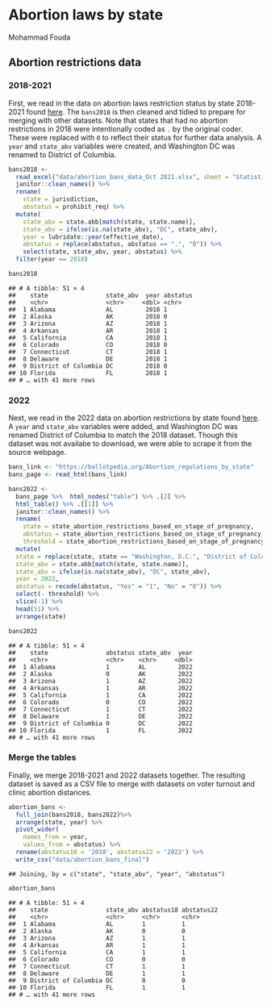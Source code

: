 Abortion laws by state
================
Mohammad Fouda

## Abortion restrictions data

### 2018-2021

First, we read in the data on abortion laws restriction status by state
2018-2021 found [here](https://lawatlas.org/datasets/abortion-bans). The
`bans2018` is then cleaned and tidied to prepare for merging with other
datasets. Note that states that had no abortion restrictions in 2018
were intentionally coded as `.` by the original coder. These were
replaced with `0` to reflect their status for further data analysis. A
`year` and `state_abv` variables were created, and Washington DC was
renamed to District of Columbia.

``` r
bans2018 <-
  read_excel("data/abortion_bans_data_Oct 2021.xlsx", sheet = "Statistical Data", range = "A1:H127") %>% 
  janitor::clean_names() %>% 
  rename(
    state = jurisdiction,
    abstatus = prohibit_req) %>% 
  mutate(
    state_abv = state.abb[match(state, state.name)],
    state_abv = ifelse(is.na(state_abv), "DC", state_abv),
    year = lubridate::year(effective_date),
    abstatus = replace(abstatus, abstatus == ".", "0")) %>% 
    select(state, state_abv, year, abstatus) %>% 
  filter(year == 2018)

bans2018
```

    ## # A tibble: 51 × 4
    ##    state                state_abv  year abstatus
    ##    <chr>                <chr>     <dbl> <chr>   
    ##  1 Alabama              AL         2018 1       
    ##  2 Alaska               AK         2018 0       
    ##  3 Arizona              AZ         2018 1       
    ##  4 Arkansas             AR         2018 1       
    ##  5 California           CA         2018 1       
    ##  6 Colorado             CO         2018 0       
    ##  7 Connecticut          CT         2018 1       
    ##  8 Delaware             DE         2018 1       
    ##  9 District of Columbia DC         2018 0       
    ## 10 Florida              FL         2018 1       
    ## # … with 41 more rows

### 2022

Next, we read in the 2022 data on abortion restrictions by state found
[here](https://ballotpedia.org/Abortion_regulations_by_state). A `year`
and `state_abv` variables were added, and Washington DC was renamed
District of Columbia to match the 2018 dataset. Though this dataset was
not availabe to download, we were able to scrape it from the source
webpage.

``` r
bans_link <- "https://ballotpedia.org/Abortion_regulations_by_state"
bans_page <- read_html(bans_link)

bans2022 <- 
  bans_page %>%  html_nodes("table") %>% .[2] %>% 
  html_table() %>% .[[1]] %>% 
  janitor::clean_names() %>% 
  rename(
    state = state_abortion_restrictions_based_on_stage_of_pregnancy,
    abstatus = state_abortion_restrictions_based_on_stage_of_pregnancy_2,
    threshold = state_abortion_restrictions_based_on_stage_of_pregnancy_3) %>% 
  mutate(
  state = replace(state, state == "Washington, D.C.", "District of Columbia"),
  state_abv = state.abb[match(state, state.name)],
  state_abv = ifelse(is.na(state_abv), "DC", state_abv),
  year = 2022,
  abstatus = recode(abstatus, "Yes" = "1", "No" = "0")) %>% 
  select(- threshold) %>% 
  slice(-1) %>% 
  head(51) %>% 
  arrange(state) 

bans2022
```

    ## # A tibble: 51 × 4
    ##    state                abstatus state_abv  year
    ##    <chr>                <chr>    <chr>     <dbl>
    ##  1 Alabama              1        AL         2022
    ##  2 Alaska               0        AK         2022
    ##  3 Arizona              1        AZ         2022
    ##  4 Arkansas             1        AR         2022
    ##  5 California           1        CA         2022
    ##  6 Colorado             0        CO         2022
    ##  7 Connecticut          1        CT         2022
    ##  8 Delaware             1        DE         2022
    ##  9 District of Columbia 0        DC         2022
    ## 10 Florida              1        FL         2022
    ## # … with 41 more rows

### Merge the tables

Finally, we merge 2018-2021 and 2022 datasets together. The resulting
dataset is saved as a CSV file to merge with datasets on voter turnout
and clinic abortion distances.

``` r
abortion_bans <-
  full_join(bans2018, bans2022)%>% 
  arrange(state, year) %>% 
  pivot_wider(
    names_from = year,
    values_from = abstatus) %>% 
  rename(abstatus18 = '2018', abstatus22 = '2022') %>% 
  write_csv("data/abortion_bans_final")
```

    ## Joining, by = c("state", "state_abv", "year", "abstatus")

``` r
abortion_bans
```

    ## # A tibble: 51 × 4
    ##    state                state_abv abstatus18 abstatus22
    ##    <chr>                <chr>     <chr>      <chr>     
    ##  1 Alabama              AL        1          1         
    ##  2 Alaska               AK        0          0         
    ##  3 Arizona              AZ        1          1         
    ##  4 Arkansas             AR        1          1         
    ##  5 California           CA        1          1         
    ##  6 Colorado             CO        0          0         
    ##  7 Connecticut          CT        1          1         
    ##  8 Delaware             DE        1          1         
    ##  9 District of Columbia DC        0          0         
    ## 10 Florida              FL        1          1         
    ## # … with 41 more rows
